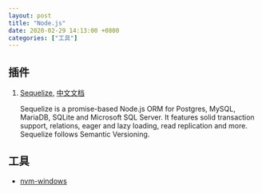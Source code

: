 ```yaml
---
layout: post
title: "Node.js"
date: 2020-02-29 14:13:00 +0800
categories: ["工具"]
---
```


## 插件

1. [Sequelize](https://github.com/sequelize/sequelize), [中文文档](https://github.com/demopark/sequelize-docs-Zh-CN)

   Sequelize is a promise-based Node.js ORM for Postgres, MySQL, MariaDB, SQLite and Microsoft SQL Server. It features solid transaction support, relations, eager and lazy loading, read replication and more. Sequelize follows Semantic Versioning.

## 工具

- [nvm-windows](https://github.com/coreybutler/nvm-windows)
